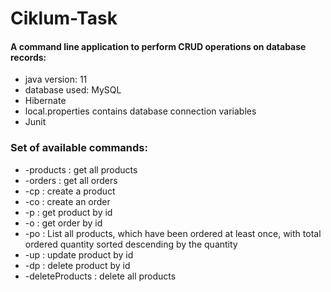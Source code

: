 # Ciklum-Task

#### A command line application to perform CRUD operations on database records: 

* java version: 11
* database used: MySQL
* Hibernate
* local.properties contains database connection variables
* Junit

### Set of available commands:
* -products : get all products
* -orders : get all orders
* -cp : create a product
* -co : create an order
* -p : get product by id
* -o : get order by id
* -po : List all products, which have been ordered at least once, with total ordered quantity sorted descending by the quantity
* -up : update product by id
* -dp : delete product by id
* -deleteProducts : delete all products
